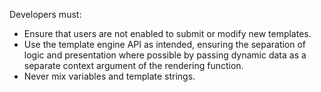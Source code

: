 Developers must:

- Ensure that users are not enabled to submit or modify new templates.
- Use the template engine API as intended, ensuring the separation of logic and presentation where possible by passing dynamic data as a separate context argument of the rendering function.
- Never mix variables and template strings.

